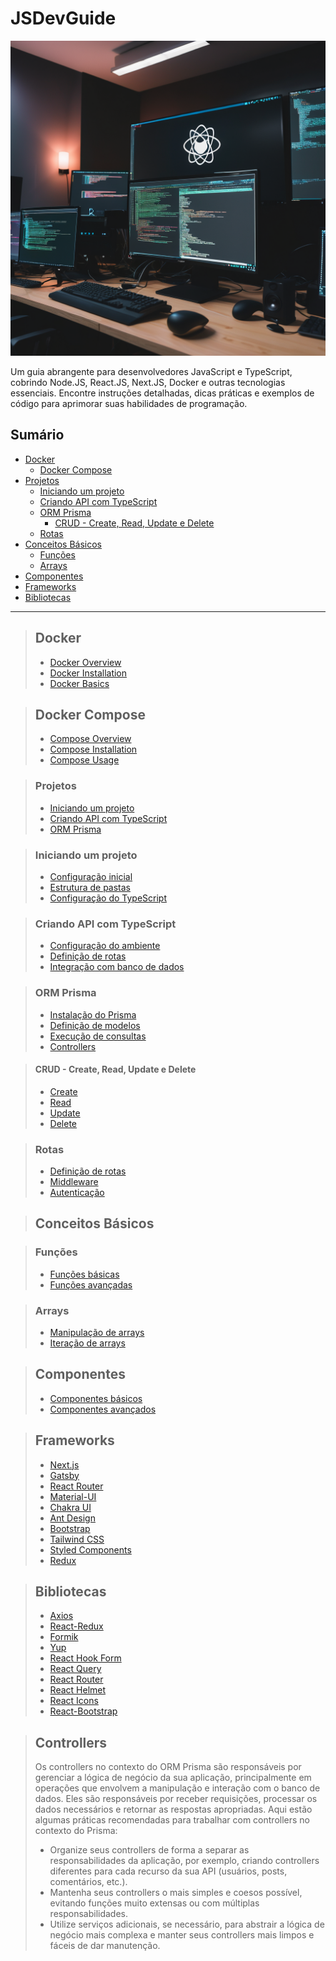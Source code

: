 # JSDevGuide

![Capa](./imges/843ccc85-f4b9-4c45-b902-23555e497d1c.png)

Um guia abrangente para desenvolvedores JavaScript e TypeScript, cobrindo Node.JS, React.JS, Next.JS, Docker e outras tecnologias essenciais. Encontre instruções detalhadas, dicas práticas e exemplos de código para aprimorar suas habilidades de programação.

## Sumário

- [Docker](#docker)
    - [Docker Compose](#docker-compose)
- [Projetos](#projetos)
    - [Iniciando um projeto](#iniciando-um-projeto)
    - [Criando API com TypeScript](#criando-api-com-typescript)
    - [ORM Prisma](#orm-prisma)
        - [CRUD - Create, Read, Update e Delete](#crud---create-read-update-e-delete)
    - [Rotas](#rotas)
- [Conceitos Básicos](#conceitos-basicos)
    - [Funções](#funções)
    - [Arrays](#arrays)
- [Componentes](#componentes)
- [Frameworks](#frameworks)
- [Bibliotecas](#bibliotecas)

---

> ## Docker
>
> - [Docker Overview](#docker-overview)
> - [Docker Installation](#docker-installation)
> - [Docker Basics](#docker-basics)

> ## Docker Compose
>
> - [Compose Overview](#compose-overview)
> - [Compose Installation](#compose-installation)
> - [Compose Usage](#compose-usage)

> ### Projetos
>
> - [Iniciando um projeto](#iniciando-um-projeto)
> - [Criando API com TypeScript](#criando-api-com-typescript)
> - [ORM Prisma](#orm-prisma)

> ### Iniciando um projeto
>
> - [Configuração inicial](#configuração-inicial)
> - [Estrutura de pastas](#estrutura-de-pastas)
> - [Configuração do TypeScript](#configuração-do-typescript)

> ### Criando API com TypeScript
>
> - [Configuração do ambiente](#configuração-do-ambiente)
> - [Definição de rotas](#definição-de-rotas)
> - [Integração com banco de dados](#integração-com-banco-de-dados)

> ### ORM Prisma
>
> - [Instalação do Prisma](#instalação-do-prisma)
> - [Definição de modelos](#definição-de-modelos)
> - [Execução de consultas](#execução-de-consultas)
> - [Controllers](#controllers)

> #### CRUD - Create, Read, Update e Delete
>
> - [Create](#create)
> - [Read](#read)
> - [Update](#update)
> - [Delete](#delete)

> ### Rotas
>
> - [Definição de rotas](#definição-de-rotas)
> - [Middleware](#middleware)
> - [Autenticação](#autenticação)

> ## Conceitos Básicos

> ### Funções
>
> - [Funções básicas](#funções-básicas)
> - [Funções avançadas](#funções-avançadas)

> ### Arrays
>
> - [Manipulação de arrays](#manipulação-de-arrays)
> - [Iteração de arrays](#iteração-de-arrays)

> ## Componentes
>
> - [Componentes básicos](#componentes-básicos)
> - [Componentes avançados](#componentes-avançados)

> ## Frameworks
>
> - [Next.js](#nextjs)
> - [Gatsby](#gatsby)
> - [React Router](#react-router)
> - [Material-UI](#material-ui)
> - [Chakra UI](#chakra-ui)
> - [Ant Design](#ant-design)
> - [Bootstrap](#bootstrap)
> - [Tailwind CSS](#tailwind-css)
> - [Styled Components](#styled-components)
> - [Redux](#redux)

> ## Bibliotecas
>
> - [Axios](#axios)
> - [React-Redux](#react-redux)
> - [Formik](#formik)
> - [Yup](#yup)
> - [React Hook Form](#react-hook-form)
> - [React Query](#react-query)
> - [React Router](#react-router)
> - [React Helmet](#react-helmet)
> - [React Icons](#react-icons)
> - [React-Bootstrap](#react-bootstrap)

> ## Controllers
>
> Os controllers no contexto do ORM Prisma são responsáveis por gerenciar a lógica de negócio da sua aplicação, principalmente em operações que envolvem a manipulação e interação com o banco de dados. Eles são responsáveis por receber requisições, processar os dados necessários e retornar as respostas apropriadas. Aqui estão algumas práticas recomendadas para trabalhar com controllers no contexto do Prisma:
> 
> - Organize seus controllers de forma a separar as responsabilidades da aplicação, por exemplo, criando controllers diferentes para cada recurso da sua API (usuários, posts, comentários, etc.).
> - Mantenha seus controllers o mais simples e coesos possível, evitando funções muito extensas ou com múltiplas responsabilidades.
> - Utilize serviços adicionais, se necessário, para abstrair a lógica de negócio mais complexa e manter seus controllers mais limpos e fáceis de dar manutenção.
